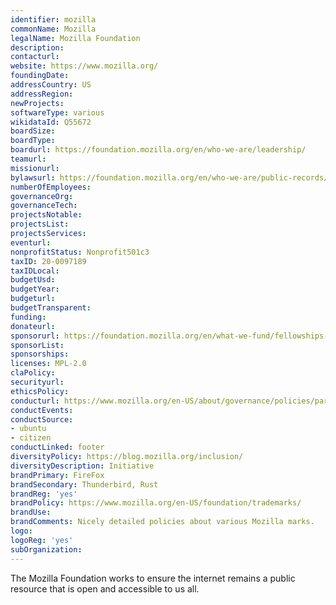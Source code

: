```yaml
---
identifier: mozilla
commonName: Mozilla
legalName: Mozilla Foundation
description:
contacturl:
website: https://www.mozilla.org/
foundingDate:
addressCountry: US
addressRegion:
newProjects:
softwareType: various
wikidataId: Q55672
boardSize:
boardType:
boardurl: https://foundation.mozilla.org/en/who-we-are/leadership/
teamurl:
missionurl:
bylawsurl: https://foundation.mozilla.org/en/who-we-are/public-records/
numberOfEmployees:
governanceOrg:
governanceTech:
projectsNotable:
projectsList:
projectsServices:
eventurl:
nonprofitStatus: Nonprofit501c3
taxID: 20-0097189
taxIDLocal:
budgetUsd:
budgetYear:
budgeturl:
budgetTransparent:
funding:
donateurl:
sponsorurl: https://foundation.mozilla.org/en/what-we-fund/fellowships-and-awards-partners/
sponsorList:
sponsorships:
licenses: MPL-2.0
claPolicy:
securityurl:
ethicsPolicy:
conducturl: https://www.mozilla.org/en-US/about/governance/policies/participation/
conductEvents:
conductSource: 
- ubuntu
- citizen
conductLinked: footer
diversityPolicy: https://blog.mozilla.org/inclusion/
diversityDescription: Initiative
brandPrimary: FireFox
brandSecondary: Thunderbird, Rust
brandReg: 'yes'
brandPolicy: https://www.mozilla.org/en-US/foundation/trademarks/
brandUse:
brandComments: Nicely detailed policies about various Mozilla marks.
logo:
logoReg: 'yes'
subOrganization:
---
```


The Mozilla Foundation works to ensure the internet remains a public resource that is open and accessible to us all.
